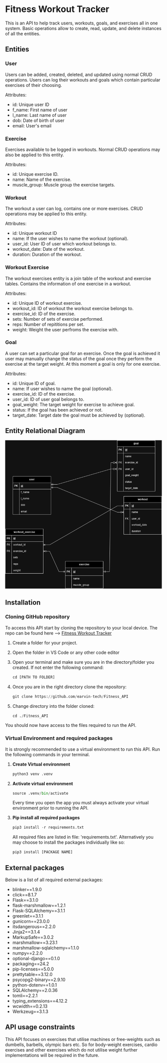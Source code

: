 # Fitness Workout Tracker

This is an API to help track users, workouts, goals, and exercises all in one system. Basic operations allow to create, read, update, and delete instances of all the entities.


## Entities

### User
Users can be added, created, deleted, and updated using normal CRUD operations. Users can log their workouts and goals which contain particular exercises of their choosing.

Attributes:
- id: Unique user ID
- f_name: First name of user
- l_name: Last name of user
- dob: Date of birth of user
- email: User's email

### Exercise
Exercises available to be logged in workouts. Normal CRUD operations may also be applied to this entity.

Attributes:
- id: Unique exercise ID.
- name: Name of the exercise.
- muscle_group: Muscle group the exercise targets.

### Workout
The workout a user can log, contains one or more exercises. CRUD operations may be applied to this entity.

Attributes:
- id: Unique workout ID
- name: If the user wishes to name the workout (optional).
- user_id: User ID of user which workout belongs to.
- workout_date: Date of the workout.
- duration: Duration of the workout.

### Workout Exercise
The workout exercises entity is a join table of the workout and exercise tables. Contains the information of one exercise in a workout.

Attributes:
- id: Unique ID of workout exercise.
- workout_id: ID of workout the workout exercise belongs to.
- exercise_id: ID of the exercise.
- sets: Number of sets of exercise performed.
- reps: Number of repititions per set.
- weight: Weight the user perfroms the exercise with.
  
### Goal
A user can set a particular goal for an exercise. Once the goal is achieved it user may manually change the status of the goal once they perform the exercise at the target weight. At this moment a goal is only for one exercise.

Attributes:
- id: Unique ID of goal.
- name: If user wishes to name the goal (optional).
- exercise_id: ID of the exercise.
- user_id: ID of user goal belongs to.
- goal_weight: The target weight for exercise to achieve goal.
- status: If the goal has been achieved or not.
- target_date: Target date the goal must be achieved by (optional).

## Entity Relational Diagram
![ERD](Fitness_ERD[updated2].png)

## Installation

### Cloning GitHub repository

To access this API start by cloning the repository to your local device. The repo can be found here --> [Fitness Workout Tracker](https://github.com/earvin-tech/Fitness_API)

1. Create a folder for your project.

2. Open the folder in VS Code or any other code editor

3. Open your terminal and make sure you are in the directory/folder you created. If not enter the following command:
    ```py
    cd [PATH TO FOLDER]
    ```
4. Once you are in the right directory clone the repository:
    ```py
    git clone https://github.com/earvin-tech/Fitness_API
    ```
5. Change directory into the folder cloned:
    ```py
    cd ./Fitness_API
    ```
You should now have access to the files required to run the API.


### Virtual Environment and required packages
It is strongly recommended to use a virtual environment to run this API. Run the following commands in your terminal.

1. **Create Virtual environment**
    ```py
    python3 venv .venv
    ```
2. **Activate virtual environment**
    ```py
    source .venv/bin/activate
    ```
    Every time you open the app you must always activate your virtual environment prior to running the API.

3. **Pip install all required packages**
    ```py
    pip3 install -r requirements.txt
    ```
    All required files are listed in file: 'requirements.txt'. Alternatively you may choose to install the packages individually like so:

    ```py
    pip3 install [PACKAGE NAME]
    ```

## External packages
Below is a list of all required external packages:

- blinker==1.9.0
- click==8.1.7
- Flask==3.1.0
- flask-marshmallow==1.2.1
- Flask-SQLAlchemy==3.1.1
- greenlet==3.1.1
- gunicorn==23.0.0
- itsdangerous==2.2.0
- Jinja2==3.1.4
- MarkupSafe==3.0.2
- marshmallow==3.23.1
- marshmallow-sqlalchemy==1.1.0
- numpy==2.2.0
- optional-django==0.1.0
- packaging==24.2
- pip-licenses==5.0.0
- prettytable==3.12.0
- psycopg2-binary==2.9.10
- python-dotenv==1.0.1
- SQLAlchemy==2.0.36
- tomli==2.2.1
- typing_extensions==4.12.2
- wcwidth==0.2.13
- Werkzeug==3.1.3

## API usage constraints
This API focuses on exercises that utilise machines or free-weights such as dumbells, barbells, olympic bars etc. So for body-weight exercises, cardio exercises and other exercises which do not utilise weight further implementations will be required in the future.